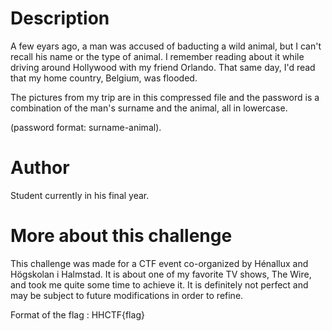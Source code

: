 # Description

A few eyars ago, a man was accused of baducting a wild animal, but I can't recall his name or the type of animal. I remember reading about it while driving around Hollywood with my friend Orlando. That same  day, I'd read that my home country, Belgium, was flooded.

The pictures from my trip are in this compressed file and the password is a combination of the man's surname and the animal, all in lowercase.

(password format: surname-animal).

# Author

Student currently in his final year.

# More about this challenge

This challenge was made for a CTF event co-organized by Hénallux and Högskolan i Halmstad. It is about one of my favorite TV shows, The Wire, and took me quite some time to achieve it. It is definitely not perfect and may be subject to future modifications in order to refine.

Format of the flag : HHCTF{flag}
